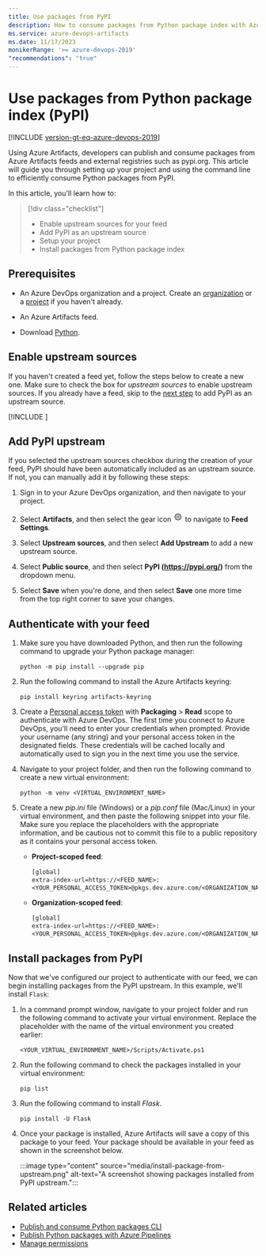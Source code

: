 ```yaml
---
title: Use packages from PyPI
description: How to consume packages from Python package index with Azure Artifacts
ms.service: azure-devops-artifacts
ms.date: 11/17/2023
monikerRange: '>= azure-devops-2019'
"recommendations": "true"
---
```


# Use packages from Python package index (PyPI)

[!INCLUDE [version-gt-eq-azure-devops-2019](../includes/version-gt-eq-2019.md)]

Using Azure Artifacts, developers can publish and consume packages from Azure Artifacts feeds and external registries such as pypi.org. This article will guide you through setting up your project and using the command line to efficiently consume Python packages from PyPI. 

In this article, you'll learn how to:

> [!div class="checklist"]    
> * Enable upstream sources for your feed 
> * Add PyPI as an upstream source 
> * Setup your project
> * Install packages from Python package index 

## Prerequisites

- An Azure DevOps organization and a project. Create an [organization](../../organizations/accounts/create-organization.md) or a [project](../../organizations/projects/create-project.md#create-a-project) if you haven't already.

- An Azure Artifacts feed.

- Download [Python](https://www.python.org/downloads/).

## Enable upstream sources

If you haven't created a feed yet, follow the steps below to create a new one. Make sure to check the box for *upstream sources* to enable upstream sources. If you already have a feed, skip to the [next step](#add-pypi-upstream) to add PyPI as an upstream source.

[!INCLUDE [](../includes/create-feed.md)]

## Add PyPI upstream

If you selected the upstream sources checkbox during the creation of your feed, PyPI should have been automatically included as an upstream source. If not, you can manually add it by following these steps:

1. Sign in to your Azure DevOps organization, and then navigate to your project.

1. Select **Artifacts**, and then select the gear icon ![gear icon](../../media/icons/gear-icon.png) to navigate to **Feed Settings**.

1. Select **Upstream sources**, and then select **Add Upstream** to add a new upstream source.

1. Select **Public source**, and then select **PyPI (https://pypi.org/)** from the dropdown menu.

1. Select **Save** when you're done, and then select **Save** one more time from the top right corner to save your changes.

## Authenticate with your feed

1. Make sure you have downloaded Python, and then run the following command to upgrade your Python package manager:

    ```Command
    python -m pip install --upgrade pip
    ```

1. Run the following command to install the Azure Artifacts keyring:

    ```Command
    pip install keyring artifacts-keyring
    ```

1. Create a [Personal access token](../../organizations/accounts/use-personal-access-tokens-to-authenticate.md#create-a-pat) with **Packaging** > **Read** scope to authenticate with Azure DevOps. The first time you connect to Azure DevOps, you'll need to enter your credentials when prompted. Provide your username (any string) and your personal access token in the designated fields. These credentials will be cached locally and automatically used to sign you in the next time you use the service.

1. Navigate to your project folder, and then run the following command to create a new virtual environment:

    ```Command
    python -m venv <VIRTUAL_ENVIRONMENT_NAME>
    ```

1. Create a new *pip.ini* file (Windows) or a *pip.conf* file (Mac/Linux) in your virtual environment, and then paste the following snippet into your file. Make sure you replace the placeholders with the appropriate information, and be cautious not to commit this file to a public repository as it contains your personal access token.

    - **Project-scoped feed**:

        ```
        [global]
        extra-index-url=https://<FEED_NAME>:<YOUR_PERSONAL_ACCESS_TOKEN>@pkgs.dev.azure.com/<ORGANIZATION_NAME>/<PROJECT_NAME>/_packaging/<FEED_NAME>/pypi/simple/
        ```

    - **Organization-scoped feed**:

        ```
        [global]
        extra-index-url=https://<FEED_NAME>:<YOUR_PERSONAL_ACCESS_TOKEN>@pkgs.dev.azure.com/<ORGANIZATION_NAME>/_packaging/<FEED_NAME>/pypi/simple/
        ```

## Install packages from PyPI

Now that we've configured our project to authenticate with our feed, we can begin installing packages from the PyPI upstream. In this example, we'll install `Flask`:

1. In a command prompt window, navigate to your project folder and run the following command to activate your virtual environment. Replace the placeholder with the name of the virtual environment you created earlier:

    ```Command
    <YOUR_VIRTUAL_ENVIRONMENT_NAME>/Scripts/Activate.ps1
    ```

1. Run the following command to check the packages installed in your virtual environment:

    ```Command
    pip list
    ```

1. Run the following command to install *Flask*.

    ```Command
    pip install -U Flask
    ```

1. Once your package is installed, Azure Artifacts will save a copy of this package to your feed. Your package should be available in your feed as shown in the screenshot below.

    :::image type="content" source="media/install-package-from-upstream.png" alt-text="A screenshot showing packages installed from PyPI upstream.":::

## Related articles

- [Publish and consume Python packages CLI](../quickstarts/python-cli.md)
- [Publish Python packages with Azure Pipelines](../../pipelines/artifacts/pypi.md)
- [Manage permissions](../feeds/feed-permissions.md)